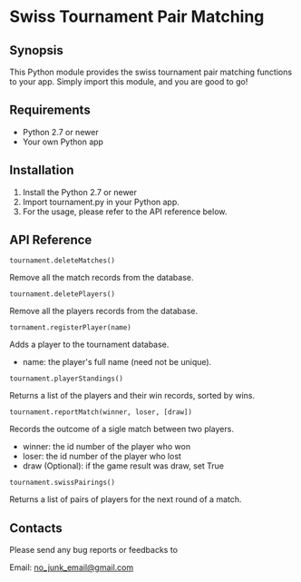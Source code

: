 <h1>Swiss Tournament Pair Matching</h1>

## Synopsis

This Python module provides the swiss tournament pair matching functions to your app. Simply import this module, and you are good to go!

## Requirements

- Python 2.7 or newer
- Your own Python app

## Installation

1. Install the Python 2.7 or newer
2. Import tournament.py in your Python app.
3. For the usage, please refer to the API reference below.

## API Reference

`tournament.deleteMatches()`

Remove all the match records from the database.

`tournament.deletePlayers()`

Remove all the players records from the database.

`tornament.registerPlayer(name)`

Adds a player to the tournament database.
  
- name: the player's full name (need not be unique).

`tournament.playerStandings()`

Returns a list of the players and their win records, sorted by wins.

`tournament.reportMatch(winner, loser, [draw])`

Records the outcome of a sigle match between two players.

- winner:  the id number of the player who won
- loser:  the id number of the player who lost
- draw (Optional): if the game result was draw, set True

`tournament.swissPairings()`

Returns a list of pairs of players for the next round of a match.

## Contacts

Please send any bug reports or feedbacks to

Email: no_junk_email@gmail.com
